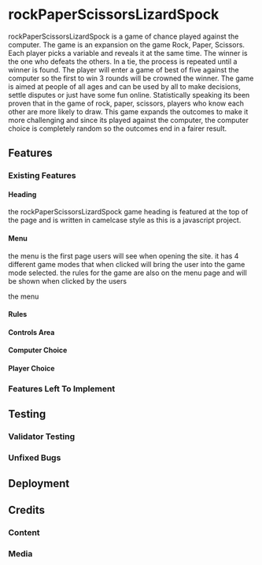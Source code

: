 # rockPaperScissorsLizardSpock

rockPaperScissorsLizardSpock is a game of chance played against the computer. The game is an expansion on the game Rock, Paper, Scissors. Each player picks a variable and reveals it at the same time. The winner is the one who defeats the others. In a tie, the process is repeated until a winner is found. The player will enter a game of best of five against the computer so the first to win 3 rounds will be crowned the winner. The game is aimed at people of all ages and can be used by all to make decisions, settle disputes or just have some fun online. Statistically speaking its been proven that in the game of rock, paper, scissors, players who know each other are more likely to draw. This game expands the outcomes to make it more challenging and since its played against the computer, the computer choice is completely random so the outcomes end in a fairer result.

## Features
### Existing Features

#### Heading
the rockPaperScissorsLizardSpock game heading is featured at the top of the page and is written in camelcase style as this is a javascript project.

#### Menu

the menu is the first page users will see when opening the site. it has 4 different game modes that when clicked will bring the user into the game mode selected. the rules for the game are also on the menu page and will be shown when clicked by the users 

the menu 
#### Rules
#### Controls Area
#### Computer Choice
#### Player Choice
#### 


### Features Left To Implement


## Testing

### Validator Testing
### Unfixed Bugs

## Deployment

## Credits

### Content
### Media

